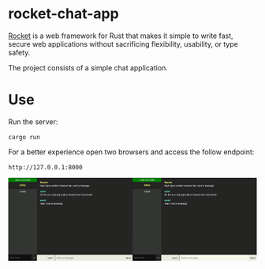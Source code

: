 # rocket-chat-app

[Rocket](https://rocket.rs/) is a web framework for Rust that makes it simple to write fast, secure web applications without sacrificing flexibility, usability, or type safety.

The project consists of a simple chat application.

# Use

Run the server:
```
cargo run
```

For a better experience open two browsers and access the follow endpoint:
```
http://127.0.0.1:8000
```

![chat-app](./images/chat-app.jpeg)
